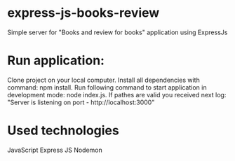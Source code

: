 # express-js-books-review
Simple server for "Books and review for books" application using ExpressJs

# Run application:
Clone project on your local computer.
Install all dependencies with command: npm install.
Run following command to start application in development mode: node index.js.
If pathes are valid you received next log: "Server is listening on port - http://localhost:3000"

# Used technologies
JavaScript
Express JS
Nodemon
